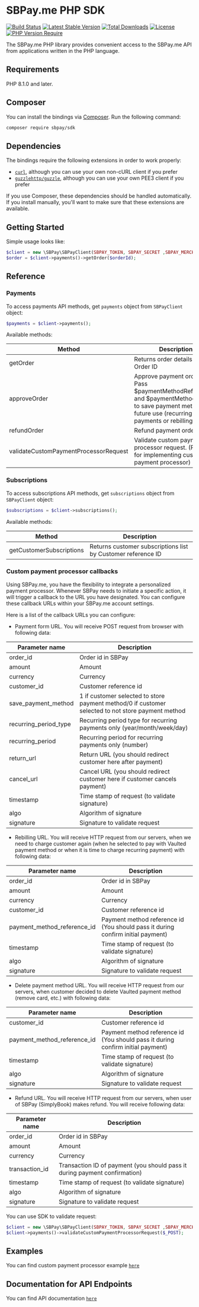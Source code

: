 # SBPay.me PHP SDK

[![Build Status](https://github.com/dimkasb/sbpay-sdk/actions/workflows/ci.yml/badge.svg?branch=main)](https://github.com/dimkasb/sbpay-sdk/actions?query=branch%3Amain)
[![Latest Stable Version](https://poser.pugx.org/sbpay/sdk/v/stable.svg)](https://packagist.org/packages/sbpay/sdk)
[![Total Downloads](https://poser.pugx.org/sbpay/sdk/downloads.svg)](https://packagist.org/packages/sbpay/sdk)
[![License](https://poser.pugx.org/sbpay/sdk/license.svg)](https://packagist.org/packages/sbpay/sdk)
[![PHP Version Require](http://poser.pugx.org/sbpay/sdk/require/php)](https://packagist.org/packages/sbpay/sdk)


The SBPay.me PHP library provides convenient access to the SBPay.me API from
applications written in the PHP language.

## Requirements

PHP 8.1.0 and later.

## Composer

You can install the bindings via [Composer](http://getcomposer.org/). Run the following command:

```bash
composer require sbpay/sdk
```

## Dependencies

The bindings require the following extensions in order to work properly:

- [`curl`](https://secure.php.net/manual/en/book.curl.php), although you can use your own non-cURL client if you prefer
- [`guzzlehttp/guzzle`](https://packagist.org/packages/guzzlehttp/guzzle), although you can use your own РЕЕЗ client if you prefer

If you use Composer, these dependencies should be handled automatically. If you install manually, you'll want to make sure that these extensions are available.

## Getting Started

Simple usage looks like:

```php
$client = new \SBPay\SBPayClient(SBPAY_TOKEN, SBPAY_SECRET ,SBPAY_MERCHANT, SBPAY_HOST);
$order = $client->payments()->getOrder($orderId);
```

## Reference

### Payments

To access payments API methods, get `payments` object from `SBPayClient` object:

```php
$payments = $client->payments();
```
Available methods:

| Method                                | Description                                                                                                                                              |
|---------------------------------------|----------------------------------------------------------------------------------------------------------------------------------------------------------|
| getOrder                              | Returns order details by Order ID                                                                                                                        |
| approveOrder                          | Approve payment order.<br/>Pass $paymentMethodReferenceId and $paymentMethodName to save payment method for future use (recurring payments or rebilling) |
| refundOrder                           | Refund payment order                                                                                                                                     |
| validateCustomPaymentProcessorRequest | Validate custom payment processor request. (Required for implementing custom payment processor)                                                          |

### Subscriptions

To access subscriptions API methods, get `subscriptions` object from `SBPayClient` object:

```php
$subscriptions = $client->subscriptions();
```

Available methods:

| Method                   | Description                                                  |
|--------------------------|--------------------------------------------------------------|
| getCustomerSubscriptions | Returns customer subscriptions list by Customer reference ID |

### Custom payment processor callbacks

Using SBPay.me, you have the flexibility to integrate a personalized payment processor. 
Whenever SBPay needs to initiate a specific action, it will trigger a callback to the URL you have designated. You can configure these callback URLs within your SBPay.me account settings.

Here is a list of the callback URLs you can configure:

* Payment form URL. You will receive POST request from browser with following data:

| Parameter name        | Description                                                                                       |
|-----------------------|---------------------------------------------------------------------------------------------------|
| order_id              | Order id in SBPay                                                                                 |
| amount                | Amount                                                                                            |
| currency              | Currency                                                                                          |
| customer_id           | Customer reference id                                                                             |
| save_payment_method   | 1 if customer selected to store payment method/0 if customer selected to not store payment method |
| recurring_period_type | Recurring period type for recurring payments only (year/month/week/day)                           |
| recurring_period      | Recurring period for recurring payments only (number)                                             |
| return_url            | Return URL (you should redirect customer here after payment)                                      |
| cancel_url            | Cancel URL (you should redirect customer here if customer cancels payment)                        |
| timestamp             | Time stamp of request (to validate signature)                                                     |
| algo                  | Algorithm of signature                                                                            |
| signature             | Signature to validate request                                                                     |

* Rebilling URL. You will receive HTTP request from our servers, when we need to charge customer again (when he selected to pay with Vaulted payment method or when it is time to charge recurring payment) with following data:

| Parameter name              | Description                                                                      |
|-----------------------------|----------------------------------------------------------------------------------|
| order_id                    | Order id in SBPay                                                                |
| amount                      | Amount                                                                           |
| currency                    | Currency                                                                         |
| customer_id                 | Customer reference id                                                            |
| payment_method_reference_id | Payment method reference id (You should pass it during confirm initial payment) |
| timestamp                   | Time stamp of request (to validate signature)                                    |
| algo                        | Algorithm of signature                                                           |
| signature                   | Signature to validate request                                                    |

* Delete payment method URL. You will receive HTTP request from our servers, when customer decided to delete Vaulted payment method (remove card, etc.) with following data:

| Parameter name              | Description                                                                     |
|-----------------------------|---------------------------------------------------------------------------------|
| customer_id                 | Customer reference id                                                           |
| payment_method_reference_id | Payment method reference id (You should pass it during confirm initial payment) |
| timestamp                   | Time stamp of request (to validate signature)                                   |
| algo                        | Algorithm of signature                                                          |
| signature                   | Signature to validate request                                                   |

* Refund URL. You will receive HTTP request from our servers, when user of SBPay (SimplyBook) makes refund. You will receive following data:

| Parameter name  | Description                                                                                       |
|-----------------|---------------------------------------------------------------------------------------------------|
| order_id        | Order id in SBPay                                                                                 |
| amount          | Amount                                                                                            |
| currency        | Currency                                                                                          |
| transaction_id  | Transaction ID of payment (you should pass it during payment confirmation)                        |
| timestamp       | Time stamp of request (to validate signature)                                                     |
| algo            | Algorithm of signature                                                                            |
| signature       | Signature to validate request                                                                     |

You can use SDK to validate request:

```php
$client = new \SBPay\SBPayClient(SBPAY_TOKEN, SBPAY_SECRET ,SBPAY_MERCHANT, SBPAY_HOST);
$client->payments()->validateCustomPaymentProcessorRequest($_POST);
```

## Examples

You can find custom payment processor example [`here`](https://github.com/dimkasb/sbpay-sdk/tree/main/example/custom_payment_processor)

## Documentation for API Endpoints

You can find API documentation [`here`](https://app.sbpay.me/en/api-documentation)